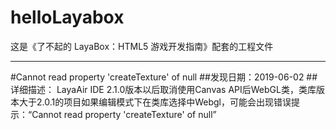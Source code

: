 # helloLayabox
这是《了不起的 LayaBox：HTML5 游戏开发指南》配套的工程文件

---

#Cannot read property 'createTexture' of null
##发现日期：2019-06-02
##详细描述：
LayaAir IDE 2.1.0版本以后取消使用Canvas API后WebGL类，类库版本大于2.0.1的项目如果编辑模式下在类库选择中Webgl，可能会出现错误提示：“Cannot read property 'createTexture' of null”
